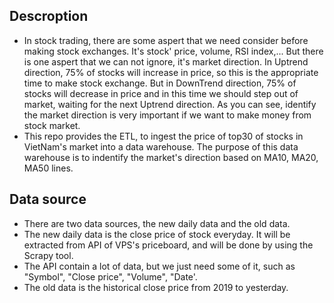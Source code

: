 ## Descroption
* In stock trading, there are some aspert that we need consider before making stock exchanges. It's stock' price, volume, RSI index,... But there is one aspert that we can not ignore, it's market direction. In Uptrend direction, 75% of stocks will increase in price, so this is the appropriate time to make stock exchange. But in DownTrend direction, 75% of stocks will decrease in price and in this time we should step out of market, waiting for the next Uptrend direction. As you can see, identify the market direction is very important if we want to make money from stock market.
* This repo provides the ETL, to ingest the price of top30 of stocks in VietNam's market into a data warehouse. The purpose of this data warehouse is to indentify the market's direction based on MA10, MA20, MA50 lines. 
## Data source
* There are two data sources, the new daily data and the old data. 
* The new daily data is the close price of stock everyday. It will be extracted from API of VPS's priceboard, and will be done by using the Scrapy tool.
* The API contain a lot of data, but we just need some of it, such as "Symbol", "Close price", "Volume", "Date'.
* The old data is the historical close price from 2019 to yesterday. 


